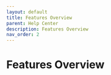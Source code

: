 ```yaml
---
layout: default
title: Features Overview
parent: Help Center
description: Features Overview
nav_order: 2
---
```


# Features Overview


